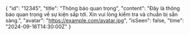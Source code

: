 {
  "id": "12345",
  "title": "Thông báo quan trọng",
  "content": "Đây là thông báo quan trọng về sự kiện sắp tới. Xin vui lòng kiểm tra và chuẩn bị sẵn sàng.",
  "avatar": "https://example.com/avatar.jpg",
  "isSeen": false,
  "time": "2024-09-16T14:30:00Z"
}
